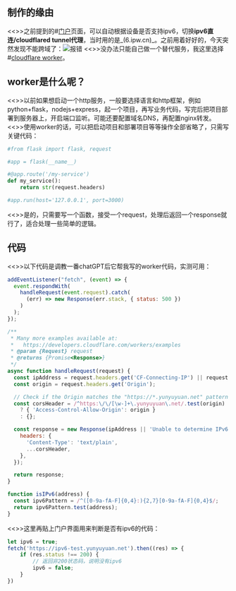 ## 制作的缘由
<<>>之前提到的#[门户](/articles/5896#Tips)页面，可以自动根据设备是否支持ipv6，切换**ipv6直连/cloudflared tunnel代理**，当时用的是_(6.ipw.cn)_。之前用着好好的，今天突然发现不能跨域了：![报错](https://s2.loli.net/2023/06/22/3axYuKij5WcCGsO.png)
<<>>没办法只能自己做一个替代服务，我这里选择#[cloudflare worker](https://workers.cloudflare.com/)。
## worker是什么呢？
<<>>以前如果想启动一个http服务，一般要选择语言和http框架，例如python+flask，nodejs+express，起一个项目，再写业务代码，写完后把项目部署到服务器上，开启端口监听。可能还要配置域名DNS，再配置nginx转发。
<<>>使用worker的话，可以把启动项目和部署项目等等操作全部省略了，只需写关键代码：
```python
#from flask import flask, request

#app = flask(__name__)

#@app.route('/my-service')
def my_service():
    return str(request.headers)

#app.run(host='127.0.0.1', port=3000)
```
<<>>是的，只需要写一个函数，接受一个request，处理后返回一个response就行了，适合处理一些简单的逻辑。
## 代码
<<>>以下代码是调教一番chatGPT后它帮我写的worker代码，实测可用：
```js
addEventListener("fetch", (event) => {
  event.respondWith(
    handleRequest(event.request).catch(
      (err) => new Response(err.stack, { status: 500 })
    )
  );
});

/**
 * Many more examples available at:
 *   https://developers.cloudflare.com/workers/examples
 * @param {Request} request
 * @returns {Promise<Response>}
 */
async function handleRequest(request) {
  const ipAddress = request.headers.get('CF-Connecting-IP') || request.headers.get('X-Forwarded-For');
  const origin = request.headers.get('Origin');

  // Check if the Origin matches the "https://*.yunyuyuan.net" pattern
  const corsHeader = /^https:\/\/[\w-]+\.yunyuyuan\.net/.test(origin)
    ? { 'Access-Control-Allow-Origin': origin }
    : {};

  const response = new Response(ipAddress || 'Unable to determine IPv6 address.', {
    headers: {
      'Content-Type': 'text/plain',
      ...corsHeader,
    },
  });

  return response;
}

function isIPv6(address) {
  const ipv6Pattern = /^([0-9a-fA-F]{0,4}:){2,7}[0-9a-fA-F]{0,4}$/;
  return ipv6Pattern.test(address);
}
```
<<>>这里再贴上门户界面用来判断是否有ipv6的代码：
```js
let ipv6 = true;
fetch('https://ipv6-test.yunyuyuan.net').then((res) => {
    if (res.status !== 200) {
        // 返回非200状态码，说明没有ipv6
        ipv6 = false;
    }
})
```